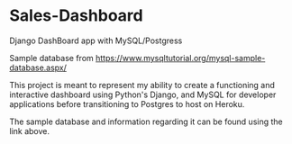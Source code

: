# Sales-Dashboard
Django DashBoard app with MySQL/Postgress

Sample database from https://www.mysqltutorial.org/mysql-sample-database.aspx/

This project is meant to represent my ability to create a functioning and interactive dashboard using Python's Django, and 
MySQL for developer applications before transitioning to Postgres to host on Heroku.

The sample database and information regarding it can be found using the link above.
